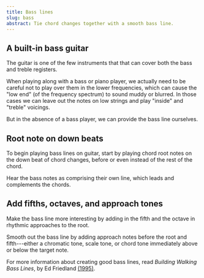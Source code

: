 ```yaml
---
title: Bass lines
slug: bass
abstract: Tie chord changes together with a smooth bass line.
---
```


## A built-in bass guitar

The guitar is one of the few instruments that that can cover both the bass and treble registers.

When playing along with a bass or piano player,
we actually need to be careful not to play over them in the lower frequencies,
which can cause the "low end" (of the frequency spectrum) to sound muddy or blurred.
In those cases we
can leave out the notes on low strings and play "inside" and "treble" voicings.

But in the absence of a bass player,
we can provide the bass line ourselves.

## Root note on down beats

To begin playing bass lines on guitar,
start by playing chord root notes on the down beat of chord changes,
before or even instead of the rest of the chord.

Hear the bass notes as comprising their own line,
which leads and complements the chords.

## Add fifths, octaves, and approach tones 

Make the bass line more interesting by adding in the fifth and the octave in rhythmic approaches to the root.

Smooth out the bass line by adding approach notes before the root and fifth---either 
a chromatic tone, scale tone, or chord tone immediately above or below the target note.

For more information about creating good bass lines,
read *Building Walking Bass Lines*, 
by Ed Friedland [(1995)](references.html#friedland-1995).

